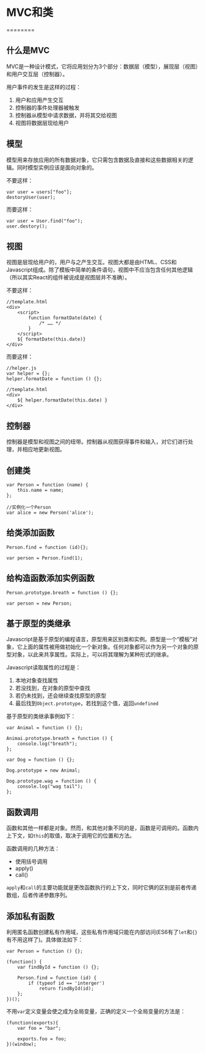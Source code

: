# MVC和类

========

## 什么是MVC
MVC是一种设计模式，它将应用划分为3个部分：数据层（模型），展现层（视图）和用户交互层（控制器）。

用户事件的发生是这样的过程：

1. 用户和应用产生交互
2. 控制器的事件处理器被触发
3. 控制器从模型中请求数据，并将其交给视图
4. 视图将数据层现给用户

## 模型
模型用来存放应用的所有数据对象，它只需包含数据及直接和这些数据相关的逻辑。同时模型实例应该是面向对象的。

不要这样：

	var user = users["foo"];
	destoryUser(user);

而要这样：

	var user = User.find("foo");
	user.destory();

## 视图
视图是层现给用户的，用户与之产生交互。视图大都是由HTML、CSS和Javascript组成。除了模板中简单的条件语句，视图中不应当包含任何其他逻辑（所以其实React的组件被说成是视图层并不准确）。

不要这样：

	//template.html
	<div>
		<script>
			function formatDate(date) {
				/* …… */
			}
		</script>
		${ formatDate(this.date)}
	</div>

而要这样：
	
	//helper.js
	var helper = {};
	helper.formatDate = function () {};

	//template.html
	<div>
		${ helper.formatDate(this.date) }
	</div>

## 控制器
控制器是模型和视图之间的纽带。控制器从视图获得事件和输入，对它们进行处理，并相应地更新视图。

## 创建类

	var Person = function (name) {
		this.name = name;
	};

	//实例化一个Person
	var alice = new Person('alice');

## 给类添加函数
	
	Person.find = function (id){};

	var person = Person.find(1);

## 给构造函数添加实例函数
	
	Person.prototype.breath = function () {};

	var person = new Person;

## 基于原型的类继承
Javascript是基于原型的编程语言，原型用来区别类和实例。原型是一个“模板”对象，它上面的属性被用做初始化一个新对象。任何对象都可以作为另一个对象的原型对象，以此来共享属性。实际上，可以将其理解为某种形式的继承。

Javascript读取属性的过程是：

1. 本地对象查找属性
2. 若没找到，在对象的原型中查找
3. 若仍未找到，还会继续查找原型的原型
4. 最后找到`Object.prototype`，若找到这个值，返回`undefined`

基于原型的类继承事例如下：

	var Animal = function () {};
	
	Animai.prototype.breath = function () {
		console.log("breath");
	};
	
	var Dog = function () {};
	
	Dog.prototype = new Animal;
	
	Dog.prototype.wag = function () {
		console.log("wag tail");
	};
	
## 函数调用
函数和其他一样都是对象。然而，和其他对象不同的是，函数是可调用的。函数内上下文，如`this`的取值，取决于调用它的位置和方法。

函数调用的几种方法：

- 使用括号调用
- apply()
- call()

`apply`和`call`的主要功能就是更改函数执行的上下文，同时它俩的区别是前者传递数组，后者传递参数序列。

## 添加私有函数
利用匿名函数创建私有作用域，这些私有作用域只能在内部访问(ES6有了`let`和`{}`有不用这样了)。具体做法如下：

	var Person = function () {};
	
	(function() {
		var findById = function () {};
		
		Person.find = function (id) {
			if (typeof id == 'interger')
				return findById(id);
		};
	})();

不用`var`定义变量会使之成为全局变量，正确的定义一个全局变量的方法是：
	
	(function(exports){
		var foo = "bar";
		
		exports.foo = foo;
	})(window);
